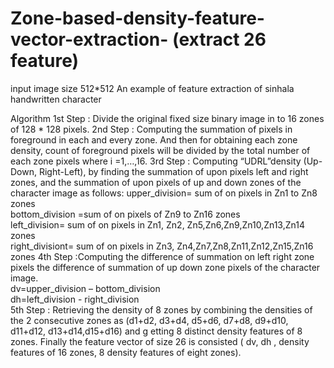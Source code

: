 # Zone-based-density-feature-vector-extraction- (extract 26 feature)
input image size 512*512
An example of feature extraction of sinhala handwritten character

Algorithm
1st Step : Divide the original fixed size binary image in to 16 zones of 128 * 128 pixels. 
2nd Step : Computing the summation of pixels in foreground in each and every zone. And  then for obtaining each zone density, count of foreground pixels will be divided by the  total number of each zone pixels where i =1,…,16. 
3rd Step : Computing “UDRL”density (Up-Down, Right-Left), by finding the summation of  upon pixels left and right zones, and the summation of upon pixels of up and down  zones of the character image as follows: 
  upper_division= sum of on pixels in Zn1 to Zn8 zones  
  bottom_division =sum of on pixels of Zn9 to Zn16 zones  
  left_division= sum of on pixels in Zn1, Zn2, Zn5,Zn6,Zn9,Zn10,Zn13,Zn14 zones  
  right_divisiont= sum of on pixels in Zn3, Zn4,Zn7,Zn8,Zn11,Zn12,Zn15,Zn16 zones
4th Step :Computing the difference of summation on left right zone pixels the difference of  summation of up down zone pixels of the character image.  
  dv=upper_division – bottom_division  
  dh=left_division - right_division   
5th Step : Retrieving the density of 8 zones by combining the densities of the 2 consecutive  zones as 
  (d1+d2, d3+d4, d5+d6, d7+d8, d9+d10, d11+d12, d13+d14,d15+d16) and g etting 8 distinct density features of 8 zones. 
Finally the feature vector of size 26 is consisted ( dv, dh , density features of 16 zones,  8 density features of eight zones).     
